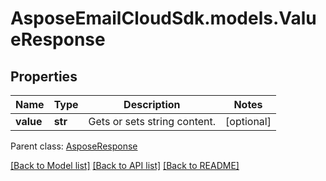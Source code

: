 # AsposeEmailCloudSdk.models.ValueResponse

## Properties
Name | Type | Description | Notes
------------ | ------------- | ------------- | -------------
**value** | **str** | Gets or sets string content. | [optional] 

 Parent class: [AsposeResponse](AsposeResponse.md)

[[Back to Model list]](README.md#documentation-for-models) [[Back to API list]](README.md#documentation-for-api-endpoints) [[Back to README]](README.md)


